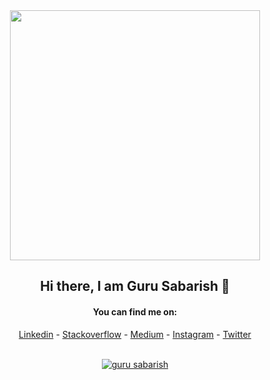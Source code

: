 
<div align="center">
<a href="https://github.com/gurusabarish/gurusabarish">
  <img src="https://i.imgur.com/8MupZHY.gif" width="400px" />
</a>
  
## Hi there, I am Guru Sabarish 👋

#### You can find me on:
[Linkedin](https://www.linkedin.com/in/gurusabarish) - [Stackoverflow](https://stackoverflow.com/users/13542935/guru-sabarish) - [Medium](https://medium.com/@gurusabarisha) - [Instagram](https://instagram.com/gurusabarishh) - [Twitter](https://twitter.com/gurusabarishh)

<br>
<!-- If you forked this repo, Change the username as yours -->
<a href="https://github.com/gurusabarish/gurusabarish">
    <img align="center" src="https://github-readme-stats.anuraghazra1.vercel.app/api?username=gurusabarish&show_icons=true&include_all_commits=true&theme=radical" alt="guru sabarish" />
</a>
<br>
</div>
